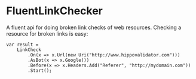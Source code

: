 FluentLinkChecker
=================

A fluent api for doing broken link checks of web resources. Checking a resource for broken links is easy:

    var result =
        LinkCheck
            .On(x => x.Url(new Uri("http://www.hippovalidator.com")))
            .AsBot(x => x.Google())
            .Before(x => x.Headers.Add("Referer", "http://mydomain.com"))
            .Start();
